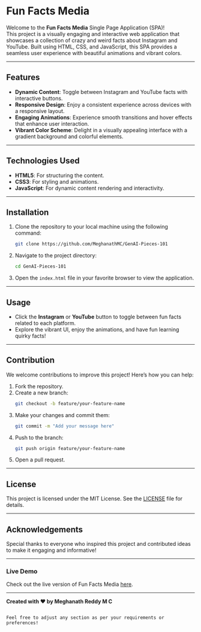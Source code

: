 
# Fun Facts Media  

Welcome to the **Fun Facts Media** Single Page Application (SPA)!  
This project is a visually engaging and interactive web application that showcases a collection of crazy and weird facts about Instagram and YouTube. Built using HTML, CSS, and JavaScript, this SPA provides a seamless user experience with beautiful animations and vibrant colors.  

---

## Features  
- **Dynamic Content**: Toggle between Instagram and YouTube facts with interactive buttons.  
- **Responsive Design**: Enjoy a consistent experience across devices with a responsive layout.  
- **Engaging Animations**: Experience smooth transitions and hover effects that enhance user interaction.  
- **Vibrant Color Scheme**: Delight in a visually appealing interface with a gradient background and colorful elements.  

---

## Technologies Used  
- **HTML5**: For structuring the content.  
- **CSS3**: For styling and animations.  
- **JavaScript**: For dynamic content rendering and interactivity.  

---

## Installation  

1. Clone the repository to your local machine using the following command:  
   ```bash
   git clone https://github.com/MeghanathMC/GenAI-Pieces-101
   ```  

2. Navigate to the project directory:  
   ```bash
   cd GenAI-Pieces-101
   ```  

3. Open the `index.html` file in your favorite browser to view the application.  

---

## Usage  

- Click the **Instagram** or **YouTube** button to toggle between fun facts related to each platform.  
- Explore the vibrant UI, enjoy the animations, and have fun learning quirky facts!  

---

   

## Contribution  

We welcome contributions to improve this project! Here’s how you can help:  
1. Fork the repository.  
2. Create a new branch:  
   ```bash
   git checkout -b feature/your-feature-name
   ```  
3. Make your changes and commit them:  
   ```bash
   git commit -m "Add your message here"
   ```  
4. Push to the branch:  
   ```bash
   git push origin feature/your-feature-name
   ```  
5. Open a pull request.  

---

## License  

This project is licensed under the MIT License. See the [LICENSE](LICENSE) file for details.  

---

## Acknowledgements  

Special thanks to everyone who inspired this project and contributed ideas to make it engaging and informative!  

---

### Live Demo  

Check out the live version of Fun Facts Media [here](). 

---

**Created with ❤️ by Meghanath Reddy M C**  
```

Feel free to adjust any section as per your requirements or preferences!
